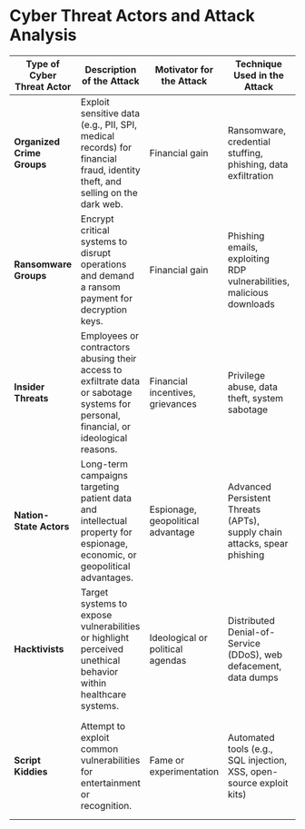# Cyber Threat Actors and Attack Analysis

| **Type of Cyber Threat Actor** | **Description of the Attack**                                                                                                             | **Motivator for the Attack**         | **Technique Used in the Attack**                                                     | **Types of Targets in the Attack**                                                                                     | **Use of Stolen Data**                                                                                  |
|--------------------------------|-------------------------------------------------------------------------------------------------------------------------------------------|--------------------------------------|--------------------------------------------------------------------------------------|-----------------------------------------------------------------------------------------------------------------------|---------------------------------------------------------------------------------------------------------|
| **Organized Crime Groups**     | Exploit sensitive data (e.g., PII, SPI, medical records) for financial fraud, identity theft, and selling on the dark web.                | Financial gain                       | Ransomware, credential stuffing, phishing, data exfiltration                        | **CareConnect360**: PII, SPI<br>**MedTrack Pro**: Prescription data<br>**HealthHub Mobile**: User profiles            | Sell on the dark web, commit insurance fraud, identity theft, or extort victims                                         |
| **Ransomware Groups**          | Encrypt critical systems to disrupt operations and demand a ransom payment for decryption keys.                                           | Financial gain                       | Phishing emails, exploiting RDP vulnerabilities, malicious downloads                | **CareConnect360**: Patient management workflows<br>**MedTrack Pro**: Medication data<br>**HealthHub Mobile**: APIs   | Demand ransom payments, disrupt healthcare services, or sell stolen data if ransom is unpaid                          |
| **Insider Threats**            | Employees or contractors abusing their access to exfiltrate data or sabotage systems for personal, financial, or ideological reasons.    | Financial incentives, grievances     | Privilege abuse, data theft, system sabotage                                         | **CareConnect360**: Backend databases<br>**MedTrack Pro**: Medication data<br>**HealthHub Mobile**: Source code       | Sell proprietary data, leak sensitive information, or damage operational systems                                      |
| **Nation-State Actors**        | Long-term campaigns targeting patient data and intellectual property for espionage, economic, or geopolitical advantages.               | Espionage, geopolitical advantage    | Advanced Persistent Threats (APTs), supply chain attacks, spear phishing            | **CareConnect360**: Patient records<br>**MedTrack Pro**: Medication analytics<br>**HealthHub Mobile**: APIs and data | Intelligence gathering, economic espionage, disinformation campaigns                                                 |
| **Hacktivists**                | Target systems to expose vulnerabilities or highlight perceived unethical behavior within healthcare systems.                            | Ideological or political agendas     | Distributed Denial-of-Service (DDoS), web defacement, data dumps                    | **CareConnect360**: Web portal<br>**HealthHub Mobile**: API endpoints                                                  | Leak data to the public or disrupt operations to raise awareness                                                      |
| **Script Kiddies**             | Attempt to exploit common vulnerabilities for entertainment or recognition.                                                               | Fame or experimentation              | Automated tools (e.g., SQL injection, XSS, open-source exploit kits)                | **CareConnect360**: Web vulnerabilities<br>**MedTrack Pro**: API endpoints<br>**HealthHub Mobile**: Mobile app flaws  | Disrupt services, expose flaws, or demonstrate limited technical skills for recognition                               |